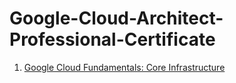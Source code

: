 # Google-Cloud-Architect-Professional-Certificate

1. [Google Cloud Fundamentals: Core Infrastructure](https://www.coursera.org/account/accomplishments/verify/ZQEVNMEF5UWZ)
